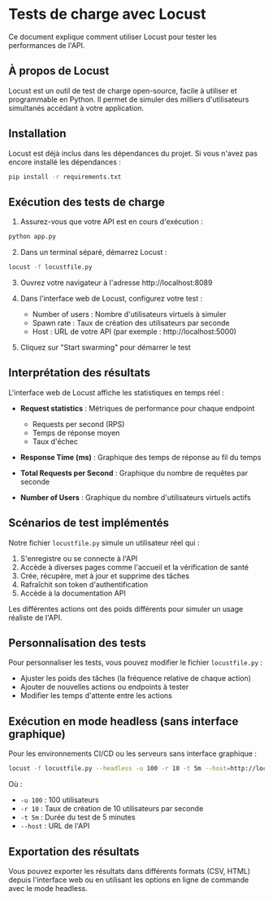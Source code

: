 # Tests de charge avec Locust

Ce document explique comment utiliser Locust pour tester les performances de l'API.

## À propos de Locust

Locust est un outil de test de charge open-source, facile à utiliser et programmable en Python. Il permet de simuler des milliers d'utilisateurs simultanés accédant à votre application.

## Installation

Locust est déjà inclus dans les dépendances du projet. Si vous n'avez pas encore installé les dépendances :

```bash
pip install -r requirements.txt
```

## Exécution des tests de charge

1. Assurez-vous que votre API est en cours d'exécution :

```bash
python app.py
```

2. Dans un terminal séparé, démarrez Locust :

```bash
locust -f locustfile.py
```

3. Ouvrez votre navigateur à l'adresse http://localhost:8089

4. Dans l'interface web de Locust, configurez votre test :
   - Number of users : Nombre d'utilisateurs virtuels à simuler
   - Spawn rate : Taux de création des utilisateurs par seconde
   - Host : URL de votre API (par exemple : http://localhost:5000)

5. Cliquez sur "Start swarming" pour démarrer le test

## Interprétation des résultats

L'interface web de Locust affiche les statistiques en temps réel :

- **Request statistics** : Métriques de performance pour chaque endpoint
  - Requests per second (RPS)
  - Temps de réponse moyen
  - Taux d'échec
  
- **Response Time (ms)** : Graphique des temps de réponse au fil du temps

- **Total Requests per Second** : Graphique du nombre de requêtes par seconde

- **Number of Users** : Graphique du nombre d'utilisateurs virtuels actifs

## Scénarios de test implémentés

Notre fichier `locustfile.py` simule un utilisateur réel qui :

1. S'enregistre ou se connecte à l'API
2. Accède à diverses pages comme l'accueil et la vérification de santé
3. Crée, récupère, met à jour et supprime des tâches
4. Rafraîchit son token d'authentification
5. Accède à la documentation API

Les différentes actions ont des poids différents pour simuler un usage réaliste de l'API.

## Personnalisation des tests

Pour personnaliser les tests, vous pouvez modifier le fichier `locustfile.py` :

- Ajuster les poids des tâches (la fréquence relative de chaque action)
- Ajouter de nouvelles actions ou endpoints à tester
- Modifier les temps d'attente entre les actions

## Exécution en mode headless (sans interface graphique)

Pour les environnements CI/CD ou les serveurs sans interface graphique :

```bash
locust -f locustfile.py --headless -u 100 -r 10 -t 5m --host=http://localhost:5000
```

Où :
- `-u 100` : 100 utilisateurs
- `-r 10` : Taux de création de 10 utilisateurs par seconde
- `-t 5m` : Durée du test de 5 minutes
- `--host` : URL de l'API

## Exportation des résultats

Vous pouvez exporter les résultats dans différents formats (CSV, HTML) depuis l'interface web ou en utilisant les options en ligne de commande avec le mode headless.
